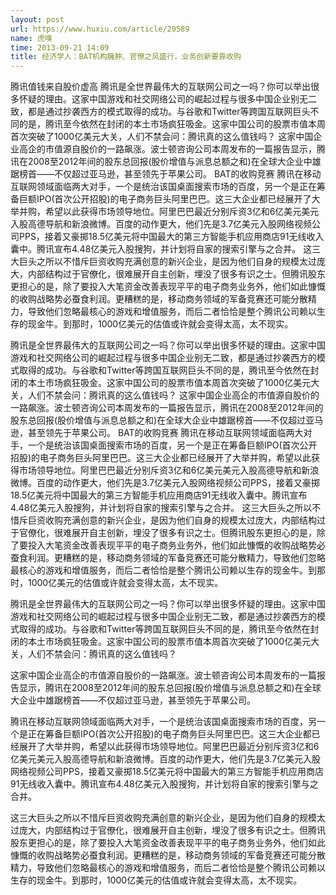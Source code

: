 ```yaml
---
layout: post
url: https://www.huxiu.com/article/20589
name: 虎嗅
time: 2013-09-21 14:09
title: 经济学人：BAT机构臃肿、官僚之风盛行，业务创新要靠收购
---
```

腾讯值钱来自股价虚高 腾讯是全世界最伟大的互联网公司之一吗？你可以举出很多怀疑的理由。这家中国游戏和社交网络公司的崛起过程与很多中国企业别无二致，都是通过抄袭西方的模式取得的成功。与谷歌和Twitter等跨国互联网巨头不同的是，腾讯至今依然在封闭的本土市场疯狂吸金。这家中国公司的股票市值本周首次突破了1000亿美元大关，人们不禁会问：腾讯真的这么值钱吗？ 这家中国企业高企的市值源自股价的一路飙涨。波士顿咨询公司本周发布的一篇报告显示，腾讯在2008至2012年间的股东总回报(股价增值与派息总额之和)在全球大企业中雄踞榜首——不仅超过亚马逊，甚至领先于苹果公司。 BAT的收购竞赛 腾讯在移动互联网领域面临两大对手，一个是统治该国桌面搜索市场的百度，另一个是正在筹备巨额IPO(首次公开招股)的电子商务巨头阿里巴巴。这三大企业都已经展开了大举并购，希望以此获得市场领导地位。阿里巴巴最近分别斥资3亿和6亿美元美元入股高德导航和新浪微博。百度的动作更大，他们先是3.7亿美元入股网络视频公司PPS，接着又豪掷18.5亿美元将中国最大的第三方智能手机应用商店91无线收入囊中。腾讯宣布4.48亿美元入股搜狗，并计划将自家的搜索引擎与之合并。 这三大巨头之所以不惜斥巨资收购充满创意的新兴企业，是因为他们自身的规模太过庞大，内部结构过于官僚化，很难展开自主创新，埋没了很多有识之士。但腾讯股东更担心的是，除了要投入大笔资金改善表现平平的电子商务业务外，他们如此慷慨的收购战略势必蚕食利润。更糟糕的是，移动商务领域的军备竞赛还可能分散精力，导致他们忽略最核心的游戏和增值服务，而后二者恰恰是整个腾讯公司赖以生存的现金牛。到那时，1000亿美元的估值或许就会变得太高，太不现实。

腾讯是全世界最伟大的互联网公司之一吗？你可以举出很多怀疑的理由。这家中国游戏和社交网络公司的崛起过程与很多中国企业别无二致，都是通过抄袭西方的模式取得的成功。与谷歌和Twitter等跨国互联网巨头不同的是，腾讯至今依然在封闭的本土市场疯狂吸金。这家中国公司的股票市值本周首次突破了1000亿美元大关，人们不禁会问：腾讯真的这么值钱吗？ 这家中国企业高企的市值源自股价的一路飙涨。波士顿咨询公司本周发布的一篇报告显示，腾讯在2008至2012年间的股东总回报(股价增值与派息总额之和)在全球大企业中雄踞榜首——不仅超过亚马逊，甚至领先于苹果公司。 BAT的收购竞赛 腾讯在移动互联网领域面临两大对手，一个是统治该国桌面搜索市场的百度，另一个是正在筹备巨额IPO(首次公开招股)的电子商务巨头阿里巴巴。这三大企业都已经展开了大举并购，希望以此获得市场领导地位。阿里巴巴最近分别斥资3亿和6亿美元美元入股高德导航和新浪微博。百度的动作更大，他们先是3.7亿美元入股网络视频公司PPS，接着又豪掷18.5亿美元将中国最大的第三方智能手机应用商店91无线收入囊中。腾讯宣布4.48亿美元入股搜狗，并计划将自家的搜索引擎与之合并。 这三大巨头之所以不惜斥巨资收购充满创意的新兴企业，是因为他们自身的规模太过庞大，内部结构过于官僚化，很难展开自主创新，埋没了很多有识之士。但腾讯股东更担心的是，除了要投入大笔资金改善表现平平的电子商务业务外，他们如此慷慨的收购战略势必蚕食利润。更糟糕的是，移动商务领域的军备竞赛还可能分散精力，导致他们忽略最核心的游戏和增值服务，而后二者恰恰是整个腾讯公司赖以生存的现金牛。到那时，1000亿美元的估值或许就会变得太高，太不现实。

腾讯是全世界最伟大的互联网公司之一吗？你可以举出很多怀疑的理由。这家中国游戏和社交网络公司的崛起过程与很多中国企业别无二致，都是通过抄袭西方的模式取得的成功。与谷歌和Twitter等跨国互联网巨头不同的是，腾讯至今依然在封闭的本土市场疯狂吸金。这家中国公司的股票市值本周首次突破了1000亿美元大关，人们不禁会问：腾讯真的这么值钱吗？

这家中国企业高企的市值源自股价的一路飙涨。波士顿咨询公司本周发布的一篇报告显示，腾讯在2008至2012年间的股东总回报(股价增值与派息总额之和)在全球大企业中雄踞榜首——不仅超过亚马逊，甚至领先于苹果公司。

腾讯在移动互联网领域面临两大对手，一个是统治该国桌面搜索市场的百度，另一个是正在筹备巨额IPO(首次公开招股)的电子商务巨头阿里巴巴。这三大企业都已经展开了大举并购，希望以此获得市场领导地位。阿里巴巴最近分别斥资3亿和6亿美元美元入股高德导航和新浪微博。百度的动作更大，他们先是3.7亿美元入股网络视频公司PPS，接着又豪掷18.5亿美元将中国最大的第三方智能手机应用商店91无线收入囊中。腾讯宣布4.48亿美元入股搜狗，并计划将自家的搜索引擎与之合并。

这三大巨头之所以不惜斥巨资收购充满创意的新兴企业，是因为他们自身的规模太过庞大，内部结构过于官僚化，很难展开自主创新，埋没了很多有识之士。但腾讯股东更担心的是，除了要投入大笔资金改善表现平平的电子商务业务外，他们如此慷慨的收购战略势必蚕食利润。更糟糕的是，移动商务领域的军备竞赛还可能分散精力，导致他们忽略最核心的游戏和增值服务，而后二者恰恰是整个腾讯公司赖以生存的现金牛。到那时，1000亿美元的估值或许就会变得太高，太不现实。

